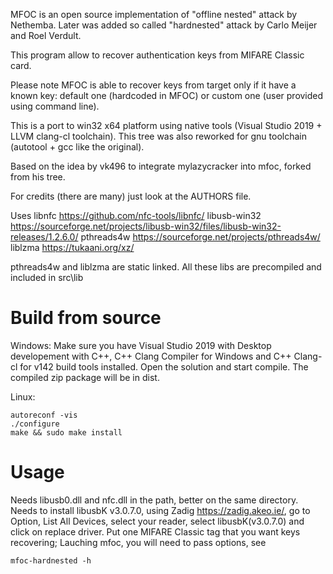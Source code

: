 MFOC is an open source implementation of "offline nested" attack by Nethemba.
Later was added so called "hardnested" attack by Carlo Meijer and Roel Verdult.

This program allow to recover authentication keys from MIFARE Classic card.

Please note MFOC is able to recover keys from target only if it have a known key: default one (hardcoded in MFOC) or custom one (user provided using command line).

This is a port to win32 x64 platform using native tools (Visual Studio 2019 + LLVM clang-cl toolchain).
This tree was also reworked for gnu toolchain (autotool + gcc like the original).
 
Based on the idea by vk496 to integrate mylazycracker into mfoc, forked from his tree.

For credits (there are many) just look at the AUTHORS file.

Uses 
		libnfc 			https://github.com/nfc-tools/libnfc/
		libusb-win32 	https://sourceforge.net/projects/libusb-win32/files/libusb-win32-releases/1.2.6.0/
		pthreads4w		https://sourceforge.net/projects/pthreads4w/
		liblzma			https://tukaani.org/xz/

pthreads4w and liblzma are static linked.
All these libs are precompiled and included in src\lib

# Build from source
Windows:
Make sure you have Visual Studio 2019 with Desktop developement with C++, C++ Clang Compiler for Windows and C++ Clang-cl for v142 build tools installed.
Open the solution and start compile.
The compiled zip package will be in dist.

Linux:
```
autoreconf -vis
./configure
make && sudo make install
```

# Usage #
Needs libusb0.dll and nfc.dll in the path, better on the same directory.
Needs to install libusbK v3.0.7.0, using Zadig https://zadig.akeo.ie/, go to Option, List All Devices, select your reader, select libusbK(v3.0.7.0) and click on replace driver.
Put one MIFARE Classic tag that you want keys recovering;
Lauching mfoc, you will need to pass options, see
```
mfoc-hardnested -h
```
